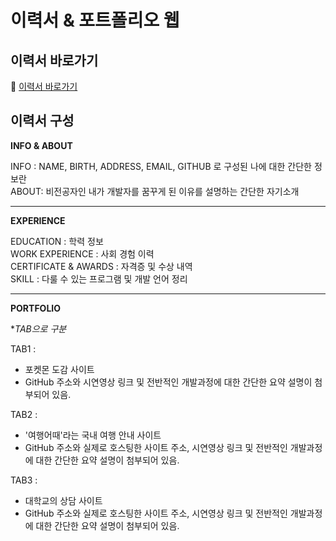 # 이력서 & 포트폴리오 웹

## 이력서 바로가기
🌟 [이력서 바로가기](http://yoojung.resume502.xyz:8000/)

## 이력서 구성
**INFO & ABOUT**

INFO : NAME, BIRTH, ADDRESS, EMAIL, GITHUB 로 구성된 나에 대한 간단한 정보란 <br>
ABOUT: 비전공자인 내가 개발자를 꿈꾸게 된 이유를 설명하는 간단한 자기소개

---

**EXPERIENCE**

EDUCATION : 학력 정보 <br>
WORK EXPERIENCE : 사회 경험 이력 <br>
CERTIFICATE & AWARDS : 자격증 및 수상 내역 <br>
SKILL : 다룰 수 있는 프로그램 및 개발 언어 정리

---

**PORTFOLIO**

*_TAB으로 구분_

TAB1 : 
- 포켓몬 도감 사이트
- GitHub 주소와 시연영상 링크 및 전반적인 개발과정에 대한 간단한 요약 설명이 첨부되어 있음.

TAB2 : 
- '여행어때'라는 국내 여행 안내 사이트
- GitHub 주소와 실제로 호스팅한 사이트 주소, 시연영상 링크 및 전반적인 개발과정에 대한 간단한 요약 설명이 첨부되어 있음.

TAB3 : 
- 대학교의 상담 사이트
- GitHub 주소와 실제로 호스팅한 사이트 주소, 시연영상 링크 및 전반적인 개발과정에 대한 간단한 요약 설명이 첨부되어 있음.
